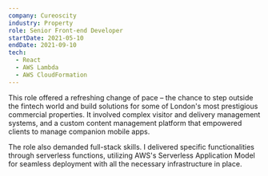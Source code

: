 ```yaml
---
company: Cureoscity
industry: Property
role: Senior Front-end Developer
startDate: 2021-05-10
endDate: 2021-09-10
tech:
  - React
  - AWS Lambda
  - AWS CloudFormation
---
```


This role offered a refreshing change of pace – the chance to step outside the fintech world and build solutions for some of London's most prestigious commercial properties. It involved complex visitor and delivery management systems, and a custom content management platform that empowered clients to manage companion mobile apps.

The role also demanded full-stack skills. I delivered specific functionalities through serverless functions, utilizing AWS's Serverless Application Model for seamless deployment with all the necessary infrastructure in place.

